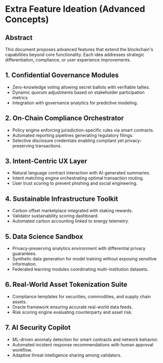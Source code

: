 # Extra Feature Ideation (Advanced Concepts)

## Abstract
This document proposes advanced features that extend the blockchain's capabilities beyond core functionality. Each idea addresses strategic differentiation, compliance, or user experience improvements.

## 1. Confidential Governance Modules
- Zero-knowledge voting allowing secret ballots with verifiable tallies.
- Dynamic quorum adjustments based on stakeholder participation metrics.
- Integration with governance analytics for predictive modeling.

## 2. On-Chain Compliance Orchestrator
- Policy engine enforcing jurisdiction-specific rules via smart contracts.
- Automated reporting pipelines generating regulatory filings.
- Selective disclosure credentials enabling compliant yet privacy-preserving transactions.

## 3. Intent-Centric UX Layer
- Natural language contract interaction with AI-generated summaries.
- Intent matching engine orchestrating optimal transaction routing.
- User trust scoring to prevent phishing and social engineering.

## 4. Sustainable Infrastructure Toolkit
- Carbon offset marketplace integrated with staking rewards.
- Validator sustainability scoring dashboard.
- Automated carbon accounting linked to energy telemetry.

## 5. Data Science Sandbox
- Privacy-preserving analytics environment with differential privacy guarantees.
- Synthetic data generation for model training without exposing sensitive information.
- Federated learning modules coordinating multi-institution datasets.

## 6. Real-World Asset Tokenization Suite
- Compliance templates for securities, commodities, and supply chain assets.
- Oracle framework ensuring accurate real-world data feeds.
- Risk scoring engine evaluating counterparty and asset risk.

## 7. AI Security Copilot
- ML-driven anomaly detection for smart contracts and network behavior.
- Automated incident response recommendations with human approval workflow.
- Adaptive threat intelligence sharing among validators.
